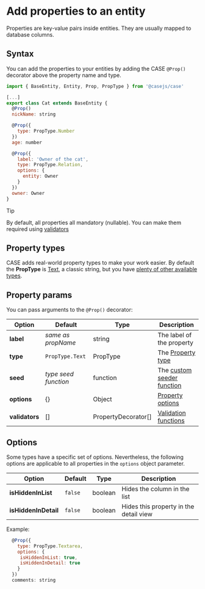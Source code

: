 # Add properties to an entity

Properties are key-value pairs inside entities. They are usually mapped to database columns.

## Syntax

You can add the properties to your entities by adding the CASE `@Prop()` decorator above the property name and type.

```js
import { BaseEntity, Entity, Prop, PropType } from '@casejs/case'

[...]
export class Cat extends BaseEntity {
  @Prop()
  nickName: string

  @Prop({
    type: PropType.Number
  })
  age: number

  @Prop({
    label: 'Owner of the cat',
    type: PropType.Relation,
    options: {
      entity: Owner
    }
  })
  owner: Owner
}
```

> [!Tip]
>
> By default, all properties all mandatory (nullable). You can make them required using [validators](validation.md)

## Property types

CASE adds real-world property types to make your work easier. By default the **PropType** is [Text](property-types.md?id=text), a classic string, but you have [plenty of other available types](property-types.md).

## Property params

You can pass arguments to the `@Prop()` decorator:

| Option         | Default              | Type                | Description                                                            |
| -------------- | -------------------- | ------------------- | ---------------------------------------------------------------------- |
| **label**      | _same as propName_   | string              | The label of the property                                              |
| **type**       | `PropType.Text`      | PropType            | The [Property type](property-types.md)                                 |
| **seed**       | _type seed function_ | function            | The [custom seeder function](dummy-data.md?id=custom-seeder-functions) |
| **options**    | {}                   | Object              | [Property options](properties.md?id=options)                           |
| **validators** | []                   | PropertyDecorator[] | [Validation functions](validation.md)                                  |

## Options

Some types have a specific set of options. Nevertheless, the following options are applicable to all properties in the `options` object parameter.

| Option               | Default | Type    | Description                            |
| -------------------- | ------- | ------- | -------------------------------------- |
| **isHiddenInList**   | `false` | boolean | Hides the column in the list           |
| **isHiddenInDetail** | `false` | boolean | Hides this property in the detail view |

Example:

```js
  @Prop({
    type: PropType.Textarea,
    options: {
     isHiddenInList: true,
     isHiddenInDetail: true
    }
  })
  comments: string
```
